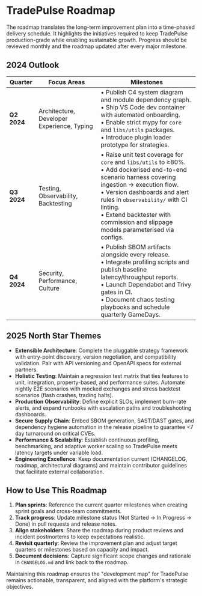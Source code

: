 # TradePulse Roadmap

The roadmap translates the long-term improvement plan into a time-phased delivery schedule. It highlights the initiatives
required to keep TradePulse production-grade while enabling sustainable growth. Progress should be reviewed monthly and the
roadmap updated after every major milestone.

## 2024 Outlook

| Quarter | Focus Areas | Milestones |
| --- | --- | --- |
| **Q2 2024** | Architecture, Developer Experience, Typing | • Publish C4 system diagram and module dependency graph.<br>• Ship VS Code dev container with automated onboarding.<br>• Enable strict mypy for `core` and `libs/utils` packages.<br>• Introduce plugin loader prototype for strategies. |
| **Q3 2024** | Testing, Observability, Backtesting | • Raise unit test coverage for `core` and `libs/utils` to ≥80%.<br>• Add dockerised end-to-end scenario harness covering ingestion → execution flow.<br>• Version dashboards and alert rules in `observability/` with CI linting.<br>• Extend backtester with commission and slippage models parameterised via configs. |
| **Q4 2024** | Security, Performance, Culture | • Publish SBOM artifacts alongside every release.<br>• Integrate profiling scripts and publish baseline latency/throughput reports.<br>• Launch Dependabot and Trivy gates in CI.<br>• Document chaos testing playbooks and schedule quarterly GameDays. |

## 2025 North Star Themes

- **Extensible Architecture**: Complete the pluggable strategy framework with entry-point discovery, version negotiation, and
  compatibility validation. Pair with API versioning and OpenAPI specs for external partners.
- **Holistic Testing**: Maintain a regression test matrix that ties features to unit, integration, property-based, and
  performance suites. Automate nightly E2E scenarios with mocked exchanges and stress backtest scenarios (flash crashes,
  trading halts).
- **Production Observability**: Define explicit SLOs, implement burn-rate alerts, and expand runbooks with escalation paths and
  troubleshooting dashboards.
- **Secure Supply Chain**: Embed SBOM generation, SAST/DAST gates, and dependency hygiene automation in the release pipeline to
  guarantee <7 day turnaround on critical CVEs.
- **Performance & Scalability**: Establish continuous profiling, benchmarking, and adaptive worker scaling so TradePulse meets
  latency targets under variable load.
- **Engineering Excellence**: Keep documentation current (CHANGELOG, roadmap, architectural diagrams) and maintain contributor
  guidelines that facilitate external collaboration.

## How to Use This Roadmap

1. **Plan sprints**: Reference the current quarter milestones when creating sprint goals and cross-team commitments.
2. **Track progress**: Update milestone status (Not Started → In Progress → Done) in pull requests and release notes.
3. **Align stakeholders**: Share the roadmap during product reviews and incident postmortems to keep expectations realistic.
4. **Revisit quarterly**: Review the improvement plan and adjust target quarters or milestones based on capacity and impact.
5. **Document decisions**: Capture significant scope changes and rationale in `CHANGELOG.md` and link back to the roadmap.

Maintaining this roadmap ensures the "development map" for TradePulse remains actionable, transparent, and aligned with the
platform's strategic objectives.
